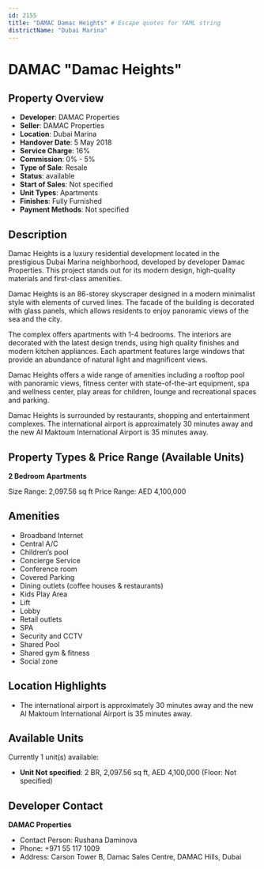 ```yaml
---
id: 2155
title: "DAMAC Damac Heights" # Escape quotes for YAML string
districtName: "Dubai Marina"
---
```


# DAMAC "Damac Heights"

## Property Overview
- **Developer**: DAMAC Properties
- **Seller**: DAMAC Properties
- **Location**: Dubai Marina
- **Handover Date**: 5 May 2018
- **Service Charge**: 16%
- **Commission**: 0% - 5%
- **Type of Sale**: Resale
- **Status**: available
- **Start of Sales**: Not specified
- **Unit Types**: Apartments
- **Finishes**: Fully Furnished
- **Payment Methods**: Not specified

## Description
Damac Heights is a luxury residential development located in the prestigious Dubai Marina neighborhood, developed by developer Damac Properties. This project stands out for its modern design, high-quality materials and first-class amenities.

 Damac Heights is an 86-storey skyscraper designed in a modern minimalist style with elements of curved lines. The facade of the building is decorated with glass panels, which allows residents to enjoy panoramic views of the sea and the city.

 The complex offers apartments with 1-4 bedrooms. The interiors are decorated with the latest design trends, using high quality finishes and modern kitchen appliances. Each apartment features large windows that provide an abundance of natural light and magnificent views.

Damac Heights offers a wide range of amenities including a rooftop pool with panoramic views, fitness center with state-of-the-art equipment, spa and wellness center, play areas for children, lounge and recreational spaces and parking.

 Damac Heights is surrounded by restaurants, shopping and entertainment complexes. The international airport is approximately 30 minutes away and the new Al Maktoum International Airport is 35 minutes away.

## Property Types & Price Range (Available Units)
**2 Bedroom Apartments**

Size Range: 2,097.56 sq ft
Price Range: AED 4,100,000

## Amenities
- Broadband Internet
- Central A/C
- Children’s pool
- Concierge Service
- Conference room
- Covered Parking
- Dining outlets  (coffee houses & restaurants)
- Kids Play Area
- Lift
- Lobby
- Retail outlets
- SPA
- Security and CCTV
- Shared Pool
- Shared gym & fitness
- Social zone

## Location Highlights
- The international airport is approximately 30 minutes away and the new Al Maktoum International Airport is 35 minutes away.

## Available Units
Currently 1 unit(s) available:
- **Unit Not specified**: 2 BR, 2,097.56 sq ft, AED 4,100,000 (Floor: Not specified)

## Developer Contact
**DAMAC Properties**
- Contact Person: Rushana Daminova
- Phone: +971 55 117 1009
- Address: Carson Tower B, Damac Sales Centre, DAMAC Hills, Dubai
